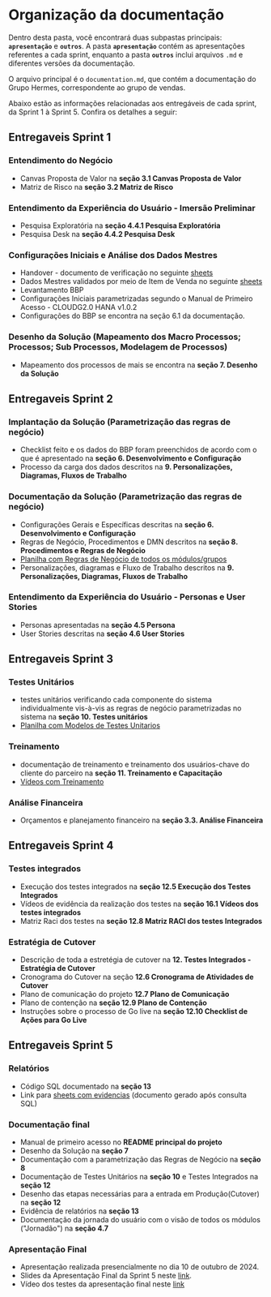 # Organização da documentação

Dentro desta pasta, você encontrará duas subpastas principais: **`apresentação`** e **`outros`**. A pasta **`apresentação`** contém as apresentações referentes a cada sprint, enquanto a pasta **`outros`** inclui arquivos `.md` e diferentes versões da documentação.

O arquivo principal é o `documentation.md`, que contém a documentação do Grupo Hermes, correspondente ao grupo de vendas.

Abaixo estão as informações relacionadas aos entregáveis de cada sprint, da Sprint 1 à Sprint 5. Confira os detalhes a seguir:



## Entregaveis Sprint 1 

### Entendimento do Negócio
- Canvas Proposta de Valor na **seção 3.1 Canvas Proposta de Valor** 
- Matriz de Risco na **seção 3.2 Matriz de Risco**

### Entendimento da Experiência do Usuário - Imersão Preliminar
- Pesquisa Exploratória na **seção 4.4.1 Pesquisa Exploratória** 
- Pesquisa Desk na **seção 4.4.2 Pesquisa Desk** 

### Configurações Iniciais e Análise dos Dados Mestres
- Handover - documento de verificação no seguinte [sheets](https://docs.google.com/spreadsheets/d/1clJpMaB2bDiKr22gr6-vOg74IkNNJ4Pc/edit?gid=1051847183#gid=1051847183)
- Dados Mestres validados por meio de Item de Venda no seguinte [sheets](https://docs.google.com/spreadsheets/d/1DLFD8XETMH8oVurNWM5vdHBzZe3aITJw/edit?gid=1034196541#gid=1034196541)
- Levantamento BBP 
- Configurações Iniciais parametrizadas segundo o Manual de Primeiro Acesso - CLOUDG2.0 HANA v1.0.2 
- Configurações do BBP se encontra na seção 6.1 da documentação. 
### Desenho da Solução (Mapeamento dos Macro Processos; Processos; Sub Processos, Modelagem de Processos)
- Mapeamento dos processos de mais se encontra na **seção 7. Desenho da Solução**  

## Entregaveis Sprint 2 

### Implantação da Solução (Parametrização das regras de negócio)
- Checklist feito e os dados do BBP foram preenchidos de acordo com o que é apresentado na **seção 6. Desenvolvimento e Configuração**
- Processo da carga dos dados descritos na **9. Personalizações, Diagramas, Fluxos de Trabalho**

### Documentação da Solução (Parametrização das regras de negócio)
- Configurações Gerais e Específicas descritas na **seção 6. Desenvolvimento e Configuração**
- Regras de Negócio, Procedimentos e DMN descritos na **seção 8. Procedimentos e Regras de Negócio**
- [ Planilha com Regras de Negócio de todos os módulos/grupos](https://docs.google.com/spreadsheets/d/1ZStPpVIFbWy5etIdOPqlezVS84bLlSn7_A9MMm9ueOo/edit?gid=1075676442#gid=1075676442)
- Personalizações, diagramas e Fluxo de Trabalho descritos na **9. Personalizações, Diagramas, Fluxos de Trabalho**

### Entendimento da Experiência do Usuário - Personas e User Stories
- Personas apresentadas na **seção 4.5 Persona**
- User Stories descritas na **seção 4.6 User Stories**

## Entregaveis Sprint 3

### Testes Unitários
- testes unitários verificando cada componente do sistema individualmente vis-à-vis as regras de negócio parametrizadas no sistema na **seção 10. Testes unitários**
- [ Planilha com Modelos de Testes Unitarios](https://docs.google.com/spreadsheets/d/1mUEgbOY6uWdu7KytMMmNNsOwMXAiMOMw/edit?gid=1962261458#gid=1962261458)

### Treinamento
- documentação de treinamento e treinamento dos usuários-chave do cliente do parceiro na **seção 11. Treinamento e Capacitação**
- [ Vídeos com Treinamento ](https://drive.google.com/drive/folders/1rX1T1euu5x5DZxxctp4GVeU9oNnmc2_p?usp=drive_link)

### Análise Financeira
- Orçamentos e planejamento financeiro na **seção 3.3. Análise Financeira**

## Entregaveis Sprint 4

### Testes integrados
- Execução dos testes integrados na **seção 12.5 Execução dos Testes Integrados**
- Vídeos de evidência da realização dos testes na **seção 16.1 Vídeos dos testes integrados**
- Matriz Raci dos testes na **seção 12.8 Matriz RACI dos testes Integrados**

### Estratégia de Cutover
- Descrição de toda a estretégia de cutover na **12. Testes Integrados - Estratégia de Cutover**
- Cronograma do Cutover na seção **12.6 Cronograma de Atividades de Cutover**
- Plano de comunicação do projeto **12.7 Plano de Comunicação**
- Plano de contenção na **seção 12.9 Plano de Contenção**
- Instruções sobre o processo de Go live na **seção 12.10 Checklist de Ações para Go Live**

## Entregaveis Sprint 5

### Relatórios
- Código SQL documentado na **seção 13**
- Link para [sheets com evidencias](https://docs.google.com/spreadsheets/d/1fGqlUos0RsEfWQxp4oPyOgprr3ZQhzvhw75pso2qBH0/edit?usp=sharing) (documento gerado após consulta SQL)

### Documentação final
- Manual de primeiro acesso no **README principal do projeto**
- Desenho da Solução na **seção 7**
- Documentação com a parametrização das Regras de Negócio na **seção 8**
- Documentação de Testes Unitários na **seção 10** e Testes Integrados na **seção 12**
- Desenho das etapas necessárias para a entrada em Produção(Cutover) na **seção 12**
- Evidência de relatórios na **seção 13**
- Documentação da jornada do usuário com o visão de todos os módulos ("Jornadão") na **seção 4.7**

### Apresentação Final
- Apresentação realizada presencialmente no dia 10 de outubro de 2024.
- Slides da Apresentação Final da Sprint 5 neste [link](https://drive.google.com/file/d/1j5DxIuWEmpRHSiGIKY7JJuxDmICcyeXc/view?usp=sharing).
- Vídeo dos testes da apresentação final neste [link](https://drive.google.com/file/d/1X-38qZMhAzJsS_uFq1gA-v-RyYcendqo/view?usp=drivesdk)

